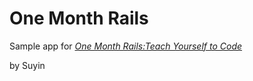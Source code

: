 # One Month Rails

Sample app for [*One Month Rails:Teach Yourself to Code*](http://onemonthrails.com)

by Suyin 
